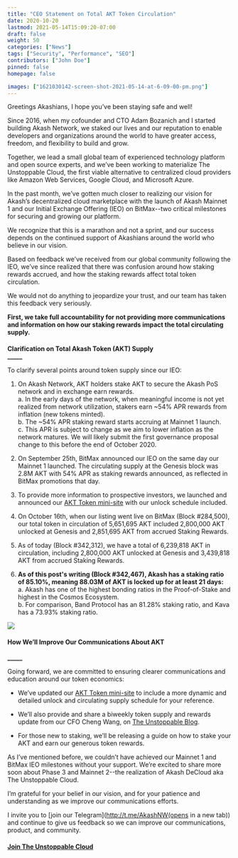 ```yaml
---
title: "CEO Statement on Total AKT Token Circulation"
date: 2020-10-20
lastmod: 2021-05-14T15:09:20-07:00
draft: false
weight: 50
categories: ["News"]
tags: ["Security", "Performance", "SEO"]
contributors: ["John Doe"]
pinned: false
homepage: false

images: ["1621030142-screen-shot-2021-05-14-at-6-09-00-pm.png"]
---
```

Greetings Akashians, I hope you’ve been staying safe and well!

Since 2016, when my cofounder and CTO Adam Bozanich and I started building Akash Network, we staked our lives and our reputation to enable developers and organizations around the world to have greater access, freedom, and flexibility to build and grow.  

Together, we lead a small global team of experienced technology platform and open source experts, and we’ve been working to materialize The Unstoppable Cloud, the first viable alternative to centralized cloud providers like Amazon Web Services, Google Cloud, and Microsoft Azure.  

In the past month, we’ve gotten much closer to realizing our vision for Akash’s decentralized cloud marketplace with the launch of Akash Mainnet 1 and our Initial Exchange Offering (IEO) on BitMax--two critical milestones for securing and growing our platform.  

We recognize that this is a marathon and not a sprint, and our success depends on the continued support of Akashians around the world who believe in our vision.   

Based on feedback we’ve received from our global community following the IEO, we’ve since realized that there was confusion around how staking rewards accrued, and how the staking rewards affect total token circulation.   

We would not do anything to jeopardize your trust, and our team has taken this feedback very seriously.  

**First, we take full accountability for not providing more communications and information on how our staking rewards impact the total circulating supply.**

####   
**Clarification on Total Akash Token (AKT) Supply**  
**\_\_\_\_\_**

To clarify several points around token supply since our IEO:  
  

1.  On Akash Network, AKT holders stake AKT to secure the Akash PoS network and in exchange earn rewards.   
    a. In the early days of the network, when meaningful income is not yet realized from network utilization, stakers earn ~54% APR rewards from inflation (new tokens minted).  
    b. The ~54% APR staking reward starts accruing at Mainnet 1 launch.  
    c. This APR is subject to change as we aim to lower inflation as the network matures. We will likely submit the first governance proposal change to this before the end of October 2020.  
      
    
2.  On September 25th, BitMax announced our IEO on the same day our Mainnet 1 launched. The circulating supply at the Genesis block was 2.8M AKT with 54% APR as staking rewards announced, as reflected in BitMax promotions that day.  
      
    
3.  To provide more information to prospective investors, we launched and announced our [AKT Token mini-site](https://akash.network/token/) with our unlock schedule included.  
      
    
4.  On October 16th, when our listing went live on BitMax (Block #284,500), our total token in circulation of 5,651,695 AKT included 2,800,000 AKT unlocked at Genesis and 2,851,695 AKT from accrued Staking Rewards.  
      
    
5.  As of today (Block #342,312), we have a total of 6,239,818 AKT in circulation, including 2,800,000 AKT unlocked at Genesis and 3,439,818 AKT from accrued Staking Rewards.   
      
    
6.  **As of this post's writing (Block #342,467), Akash has a staking ratio of 85.10%, meaning 88.03M of AKT is locked up for at least 21 days:**  
    a. Akash has one of the highest bonding ratios in the Proof-of-Stake and highest in the Cosmos Ecosystem.  
    b. For comparison, Band Protocol has an 81.28% staking ratio, and Kava has a 73.93% staking ratio.
    

![](https://www.datocms-assets.com/45776/1620926168-nanqvfcmj91247hjwcy6uuuoqtehr2cvffglssuxhwj5nytslue37mfqt4tauvwr2ofrkcd2ujms3ugbw-5x9ugz4vtuuusvljs6bgcy5jzakh3onuko2myk4vqlls12-cqbuz.png)

#### **How We’ll Improve Our Communications About AKT**  
**\_\_\_\_\_**  

Going forward, we are committed to ensuring clearer communications and education around our token economics:  
  

*   We’ve updated our [AKT Token mini-site](https://akash.network/token/) to include a more dynamic and detailed unlock and circulating supply schedule for your reference.
    

*   We’ll also provide and share a biweekly token supply and rewards update from our CFO Cheng Wang, on [The Unstoppable Blog](https://akash.network/blog/).
    

*   For those new to staking, we’ll be releasing a guide on how to stake your AKT and earn our generous token rewards.
    

As I’ve mentioned before, we couldn’t have achieved our Mainnet 1 and BitMax IEO milestones without your support. We’re excited to share more soon about Phase 3 and Mainnet 2--the realization of Akash DeCloud aka The Unstoppable Cloud.  

I’m grateful for your belief in our vision, and for your patience and understanding as we improve our communications efforts.  

I invite you to [join our Telegram](http://t.me/AkashNW(opens in a new tab)) and continue to give us feedback so we can improve our communications, product, and community.

####   
  
[**Join The Unstoppable Cloud**](https://t.me/AkashNW)